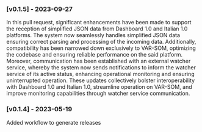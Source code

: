 
### [v0.1.5] - 2023-09-27
In this pull request, significant enhancements have been made to support the reception of simplified JSON data from Dashboard 1.0 and Italian 1.0 platforms. The system now seamlessly handles simplified JSON data ensuring correct parsing and processing of the incoming data. Additionally, compatibility has been narrowed down exclusively to VAR-SOM, optimizing the codebase and ensuring reliable performance on the said platform. Moreover, communication has been established with an external watcher service, whereby the system now sends notifications to inform the watcher service of its active status, enhancing operational monitoring and ensuring uninterrupted operation. These updates collectively bolster interoperability with Dashboard 1.0 and Italian 1.0, streamline operation on VAR-SOM, and improve monitoring capabilities through watcher service communication.


### [v0.1.4] - 2023-05-19
Added workflow to generate releases

